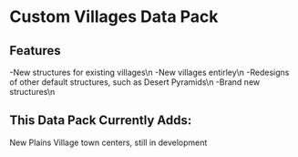 # Custom Villages Data Pack

## Features

-New structures for existing villages\n
-New villages entirley\n
-Redesigns of other default structures, such as Desert Pyramids\n
-Brand new structures\n

## This Data Pack Currently Adds:

New Plains Village town centers, still in development
